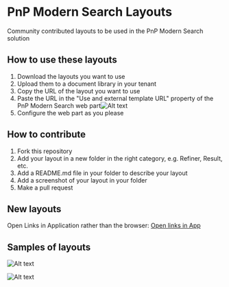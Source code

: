 # PnP Modern Search Layouts
Community contributed layouts to be used in the PnP Modern Search solution

## How to use these layouts
1. Download the layouts you want to use
2. Upload them to a document library in your tenant
3. Copy the URL of the layout you want to use
4. Paste the URL in the "Use and external template URL" property of the PnP Modern Search web part![Alt text](assets/ExternalTemplateURL.png)
5. Configure the web part as you please



## How to contribute
1. Fork this repository
2. Add your layout in a new folder in the right category, e.g. Refiner, Result, etc.
3. Add a README.md file in your folder to describe your layout
4. Add a screenshot of your layout in your folder
5. Make a pull request

## New layouts
Open Links in Application rather than the browser: [Open links in App](https://github.com/microsoft-search/pnp-modern-search-layouts/tree/main/Results/Handlebars/Open%20Links%20in%20application)

## Samples of layouts 



![Alt text](Refiner/Nation%20flags%20in%20refiner/assets/FlagsInRefiner.png)


![Alt text](Refiner/File%20Extensions%20icons/RefinerWithFileExtensionIcons.png)